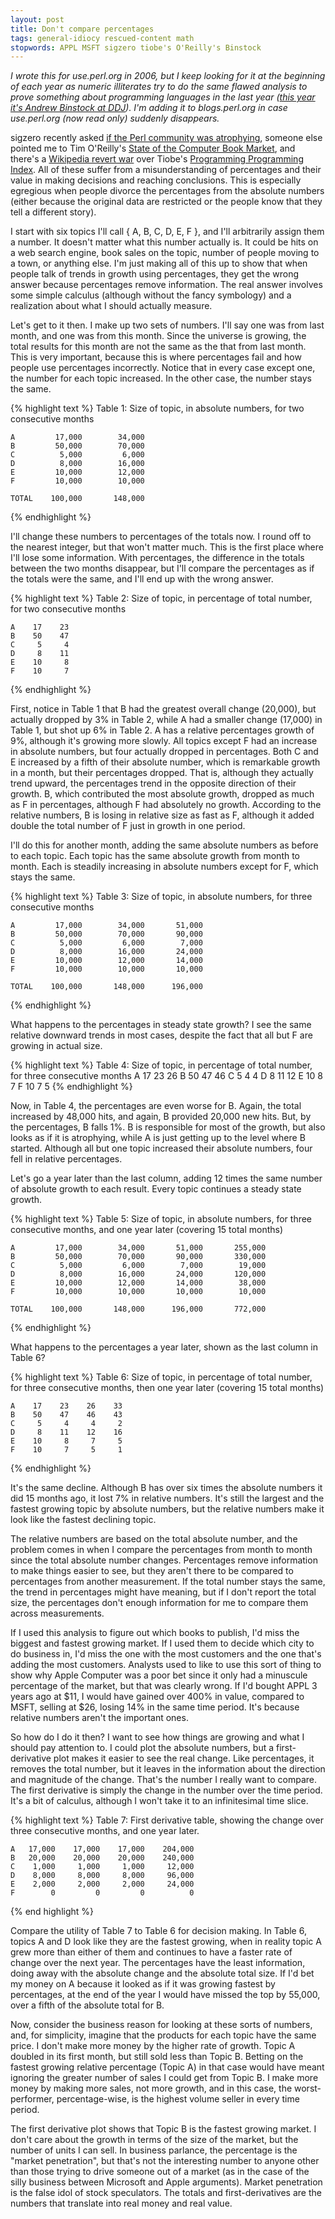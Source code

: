 ```yaml
---
layout: post
title: Don't compare percentages
tags: general-idiocy rescued-content math
stopwords: APPL MSFT sigzero tiobe's O'Reilly's Binstock
---
```



*I wrote this for use.perl.org in 2006, but I keep looking for it at the beginning of each year as numeric illiterates try to do the same flawed analysis to prove something about programming languages in the last year ([this year it's Andrew Binstock at DDJ](http://www.drdobbs.com/jvm/the-rise-and-fall-of-languages-in-2013/240165192)). I'm adding it to blogs.perl.org in case use.perl.org (now read only) suddenly disappears.*

sigzero recently asked [if the Perl community was atrophying](http://use.perl.org/use.perl.org/_sigzero/journal/29798.html), someone else pointed me to Tim O'Reilly's [State of the Computer Book Market](http://radar.oreilly.com/archives/2006/04/state_of_the_computer_book_mar.html), and there's a [Wikipedia revert war](http://en.wikipedia.org/w/index.php?title=Perl&action=history) over Tiobe's [Programming Programming Index](http://www.tiobe.com/tpci.htm). All of these suffer from a misunderstanding of percentages and their value in making decisions and reaching conclusions. This is especially egregious when people divorce the percentages from the absolute numbers (either because the original data are restricted or the people know that they tell a different story).

I start with six topics I'll call { A, B, C, D, E, F }, and I'll arbitrarily assign them a number. It doesn't matter what this number actually is. It could be hits on a web search engine, book sales on the topic, number of people moving to a town, or anything else. I'm just making all of this up to show that when people talk of trends in growth using percentages, they get the wrong answer because percentages remove information. The real answer involves some simple calculus (although without the fancy symbology) and a realization about what I should actually measure.

Let's get to it then. I make up two sets of numbers. I'll say one was from last month, and one was from this month. Since the universe is growing, the total results for this month are not the same as the that from last month. This is very important, because this is where percentages fail and how people use percentages incorrectly. Notice that in every case except one, the number for each topic increased. In the other case, the number stays the same.

{% highlight text %}
Table 1: Size of topic, in absolute numbers,
for two consecutive months

    A         17,000        34,000
    B         50,000        70,000
    C          5,000         6,000
    D          8,000        16,000
    E         10,000        12,000
    F         10,000        10,000

    TOTAL    100,000       148,000
{% endhighlight %}

I'll change these numbers to percentages of the totals now. I round off to the nearest integer, but that won't matter much. This is the first place where I'll lose some information. With percentages, the difference in the totals between the two months disappear, but I'll compare the percentages as if the totals were the same, and I'll end up with the wrong answer.


{% highlight text %}
Table 2: Size of topic, in percentage of total number,
for two consecutive months

    A    17    23
    B    50    47
    C     5     4
    D     8    11
    E    10     8
    F    10     7
{% endhighlight %}

First, notice in Table 1 that B had the greatest overall change (20,000), but actually dropped by 3% in Table 2, while A had a smaller change (17,000) in Table 1, but shot up 6% in Table 2. A has a relative percentages growth of 9%, although it's growing more slowly. All topics except F had an increase in absolute numbers, but four actually dropped in percentages. Both C and E increased by a fifth of their absolute number, which is remarkable growth in a month, but their percentages dropped. That is, although they actually trend upward, the percentages trend in the opposite direction of their growth. B, which contributed the most absolute growth, dropped as much as F in percentages, although F had absolutely no growth. According to the relative numbers, B is losing in relative size as fast as F, although it added double the total number of F just in growth in one period.

I'll do this for another month, adding the same absolute numbers as before to each topic. Each topic has the same absolute growth from month to month. Each is steadily increasing in absolute numbers except for F, which stays the same.

{% highlight text %}
Table 3: Size of topic, in absolute numbers,
for three consecutive months

    A         17,000        34,000       51,000
    B         50,000        70,000       90,000
    C          5,000         6,000        7,000
    D          8,000        16,000       24,000
    E         10,000        12,000       14,000
    F         10,000        10,000       10,000

    TOTAL    100,000       148,000      196,000
{% endhighlight %}

What happens to the percentages in steady state growth? I see the same relative downward trends in most cases, despite the fact that all but F are growing in actual size.

{% highlight text %}
Table 4: Size of topic, in percentage of total number,
for three consecutive months
    A    17    23    26
    B    50    47    46
    C     5     4     4
    D     8    11    12
    E    10     8     7
    F    10     7     5
{% endhighlight %}

Now, in Table 4, the percentages are even worse for B. Again, the total increased by 48,000 hits, and again, B provided 20,000 new hits. But, by the percentages, B falls 1%. B is responsible for most of the growth, but also looks as if it is atrophying, while A is just getting up to the level where B started. Although all but one topic increased their absolute numbers, four fell in relative percentages.

Let's go a year later than the last column, adding 12 times the same number of absolute growth to each result. Every topic continues a steady state growth.

{% highlight text %}
Table 5: Size of topic, in absolute numbers, for three
consecutive months, and one year later (covering
15 total months)

    A         17,000        34,000       51,000       255,000
    B         50,000        70,000       90,000       330,000
    C          5,000         6,000        7,000        19,000
    D          8,000        16,000       24,000       120,000
    E         10,000        12,000       14,000        38,000
    F         10,000        10,000       10,000        10,000

    TOTAL    100,000       148,000      196,000       772,000
{% endhighlight %}

What happens to the percentages a year later, shown as the last column in Table 6?

{% highlight text %}
Table 6: Size of topic, in percentage of total number,
for three consecutive months, then one year later (covering
15 total months)

    A    17    23    26    33
    B    50    47    46    43
    C     5     4     4     2
    D     8    11    12    16
    E    10     8     7     5
    F    10     7     5     1
{% endhighlight %}

It's the same decline. Although B has over six times the absolute numbers it did 15 months ago, it lost 7% in relative numbers. It's still the largest and the fastest growing topic by absolute numbers, but the relative numbers make it look like the fastest declining topic.

The relative numbers are based on the total absolute number, and the problem comes in when I compare the percentages from month to month since the total absolute number changes. Percentages remove information to make things easier to see, but they aren't there to be compared to percentages from another measurement. If the total number stays the same, the trend in percentages might have meaning, but if I don't report the total size, the percentages don't enough information for me to compare them across measurements.

If I used this analysis to figure out which books to publish, I'd miss the biggest and fastest growing market. If I used them to decide which city to do business in, I'd miss the one with the most customers and the one that's adding the most customers. Analysts used to like to use this sort of thing to show why Apple Computer was a poor bet since it only had a minuscule percentage of the market, but that was clearly wrong. If I'd bought APPL 3 years ago at $11, I would have gained over 400% in value, compared to MSFT, selling at $26, losing 14% in the same time period. It's because relative numbers aren't the important ones.

So how do I do it then? I want to see how things are growing and what I should pay attention to. I could plot the absolute numbers, but a first-derivative plot makes it easier to see the real change. Like percentages, it removes the total number, but it leaves in the information about the direction and magnitude of the change. That's the number I really want to compare. The first derivative is simply the change in the number over the time period. It's a bit of calculus, although I won't take it to an infinitesimal time slice.

{% highlight text %}
Table 7: First derivative table, showing the change over three consecutive months, and one year later.

    A   17,000    17,000    17,000    204,000
    B   20,000    20,000    20,000    240,000
    C    1,000     1,000     1,000     12,000
    D    8,000     8,000     8,000     96,000
    E    2,000     2,000     2,000     24,000
    F        0         0         0          0
{% end highlight %}

Compare the utility of Table 7 to Table 6 for decision making. In Table 6, topics A and D look like they are the fastest growing, when in reality topic A grew more than either of them and continues to have a faster rate of change over the next year. The percentages have the least information, doing away with the absolute change and the absolute total size. If I'd bet my money on A because it looked as if it was growing fastest by percentages, at the end of the year I would have missed the top by 55,000, over a fifth of the absolute total for B.

Now, consider the business reason for looking at these sorts of numbers, and, for simplicity, imagine that the products for each topic have the same price. I don't make more money by the higher rate of growth. Topic A doubled in its first month, but still sold less than Topic B. Betting on the fastest growing relative percentage (Topic A) in that case would have meant ignoring the greater number of sales I could get from Topic B. I make more money by making more sales, not more growth, and in this case, the worst-performer, percentage-wise, is the highest volume seller in every time period.

The first derivative plot shows that Topic B is the fastest growing market. I don't care about the growth in terms of the size of the market, but the number of units I can sell. In business parlance, the percentage is the "market penetration", but that's not the interesting number to anyone other than those trying to drive someone out of a market (as in the case of the silly business between Microsoft and Apple arguments). Market penetration is the false idol of stock speculators. The totals and first-derivatives are the numbers that translate into real money and real value.
